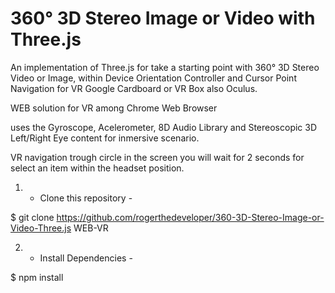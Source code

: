 # 360° 3D Stereo Image or Video with Three.js
An implementation of Three.js for take a starting point with 360° 3D Stereo Video or Image, within Device Orientation Controller and Cursor Point Navigation for VR Google Cardboard or VR Box also Oculus.

WEB solution for VR among Chrome Web Browser

uses the Gyroscope, Acelerometer, 8D Audio Library
and Stereoscopic 3D Left/Right Eye content for inmersive scenario.

VR navigation trough circle in the screen
you will wait for 2 seconds for select an item within the headset position.

1.  - Clone this repository -

$ git clone https://github.com/rogerthedeveloper/360-3D-Stereo-Image-or-Video-Three.js WEB-VR


2. - Install Dependencies -

$ npm install
